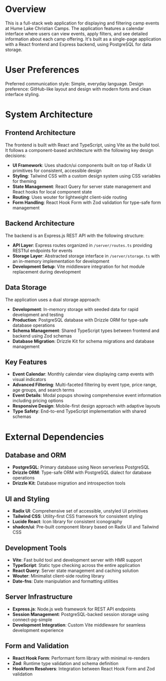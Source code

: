 # Overview

This is a full-stack web application for displaying and filtering camp events at Hume Lake Christian Camps. The application features a calendar interface where users can view events, apply filters, and see detailed information about each camp offering. It's built as a single-page application with a React frontend and Express backend, using PostgreSQL for data storage.

# User Preferences

Preferred communication style: Simple, everyday language.
Design preference: GitHub-like layout and design with modern fonts and clean interface styling.

# System Architecture

## Frontend Architecture
The frontend is built with React and TypeScript, using Vite as the build tool. It follows a component-based architecture with the following key design decisions:

- **UI Framework**: Uses shadcn/ui components built on top of Radix UI primitives for consistent, accessible design
- **Styling**: Tailwind CSS with a custom design system using CSS variables for theming
- **State Management**: React Query for server state management and React hooks for local component state
- **Routing**: Uses wouter for lightweight client-side routing
- **Form Handling**: React Hook Form with Zod validation for type-safe form management

## Backend Architecture
The backend is an Express.js REST API with the following structure:

- **API Layer**: Express routes organized in `/server/routes.ts` providing RESTful endpoints for events
- **Storage Layer**: Abstracted storage interface in `/server/storage.ts` with an in-memory implementation for development
- **Development Setup**: Vite middleware integration for hot module replacement during development

## Data Storage
The application uses a dual storage approach:

- **Development**: In-memory storage with seeded data for rapid development and testing
- **Production**: PostgreSQL database with Drizzle ORM for type-safe database operations
- **Schema Management**: Shared TypeScript types between frontend and backend using Zod schemas
- **Database Migration**: Drizzle Kit for schema migrations and database management

## Key Features
- **Event Calendar**: Monthly calendar view displaying camp events with visual indicators
- **Advanced Filtering**: Multi-faceted filtering by event type, price range, age groups, and search terms
- **Event Details**: Modal popups showing comprehensive event information including pricing options
- **Responsive Design**: Mobile-first design approach with adaptive layouts
- **Type Safety**: End-to-end TypeScript implementation with shared schemas

# External Dependencies

## Database and ORM
- **PostgreSQL**: Primary database using Neon serverless PostgreSQL
- **Drizzle ORM**: Type-safe ORM with PostgreSQL dialect for database operations
- **Drizzle Kit**: Database migration and introspection tools

## UI and Styling
- **Radix UI**: Comprehensive set of accessible, unstyled UI primitives
- **Tailwind CSS**: Utility-first CSS framework for consistent styling
- **Lucide React**: Icon library for consistent iconography
- **shadcn/ui**: Pre-built component library based on Radix UI and Tailwind CSS

## Development Tools
- **Vite**: Fast build tool and development server with HMR support
- **TypeScript**: Static type checking across the entire application
- **React Query**: Server state management and caching solution
- **Wouter**: Minimalist client-side routing library
- **Date-fns**: Date manipulation and formatting utilities

## Server Infrastructure
- **Express.js**: Node.js web framework for REST API endpoints
- **Session Management**: PostgreSQL-backed session storage using connect-pg-simple
- **Development Integration**: Custom Vite middleware for seamless development experience

## Form and Validation
- **React Hook Form**: Performant form library with minimal re-renders
- **Zod**: Runtime type validation and schema definition
- **Hookform Resolvers**: Integration between React Hook Form and Zod validation
